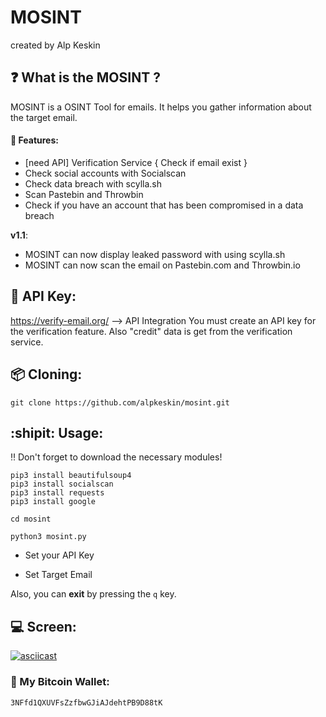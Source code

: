 # MOSINT
created by Alp Keskin

## :question: What is the MOSINT ?
MOSINT is a OSINT Tool for emails.
It helps you gather information about the target email.
#### :briefcase: Features:
  - [need API] Verification Service { Check if email exist }
  - Check social accounts with Socialscan
  - Check data breach with scylla.sh
  - Scan Pastebin and Throwbin
  - Check if you have an account that has been compromised in a data breach

**v1.1**:
  - MOSINT can now display leaked password with using scylla.sh
  - MOSINT can now scan the email on Pastebin.com and Throwbin.io

## :key: API Key:
https://verify-email.org/ --> API Integration
You must create an API key for the verification feature.
Also "credit" data is get from the verification service.

## :package: Cloning:
`git clone https://github.com/alpkeskin/mosint.git`

## :shipit: Usage:
:bangbang: Don't forget to download the necessary modules!
```
pip3 install beautifulsoup4
pip3 install socialscan
pip3 install requests
pip3 install google
```

`cd mosint`

`python3 mosint.py`

- Set your API Key

- Set Target Email

Also, you can **exit** by pressing the `q` key.

## :computer: Screen:
[![asciicast](https://asciinema.org/a/U0OJD8BPvDDkSkmqkcHmTS2AR.svg)](https://asciinema.org/a/U0OJD8BPvDDkSkmqkcHmTS2AR)

### :money_with_wings: My Bitcoin Wallet:
`3NFfd1QXUVFsZzfbwGJiAJdehtPB9D88tK`
